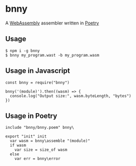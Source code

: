 # bnny
A [WebAssembly](https://webassembly.org/) assembler written in [Poetry](https://github.com/FantasyInternet/poetry)

Usage
-----
    $ npm i -g bnny
    $ bnny my_program.wast -b my_program.wasm

Usage in Javascript
-------------------

    const bnny = require("bnny")

    bnny('(module)').then((wasm) => {
      console.log("Output size:", wasm.byteLength, "bytes")
    })

Usage in Poetry
---------------

    include "bnny/bnny.poem" bnny\

    export "init" init
      var wasm = bnny\assemble "(module)"
      if wasm
        var size = size_of wasm
      else
        var err = bnny\error
